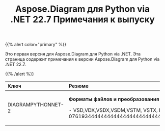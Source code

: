 ﻿---
title: Aspose.Diagram для Python via .NET 22.7 Примечания к выпуску
type: docs
weight: 20
url: /ru/python-net/aspose-diagram-for-python-via-net-22-7-release-notes/
---
{{% alert color="primary" %}} 

Это первая версия для Aspose.Diagram для Python via .NET.
Эта страница содержит примечания к версии Aspose.Diagram для Python via .NET 22.7.

{{% /alert %}} 

|**Ключ**|**Резюме**|**Категория**|
|:- |:- |:- |
|DIAGRAMPYTHONNET-2|<p>**Форматы файлов и преобразования**</p><p>- VSD,VDX,VSDX,VSDM,VSTM, VSTX, HTML, PDF и популярные форматы изображения, в том числе TIFF, JPG, 07619344444444444444444444444444444444444444444444444444444444444444444444444444444444444444444444444н.</p>|Новая особенность|
